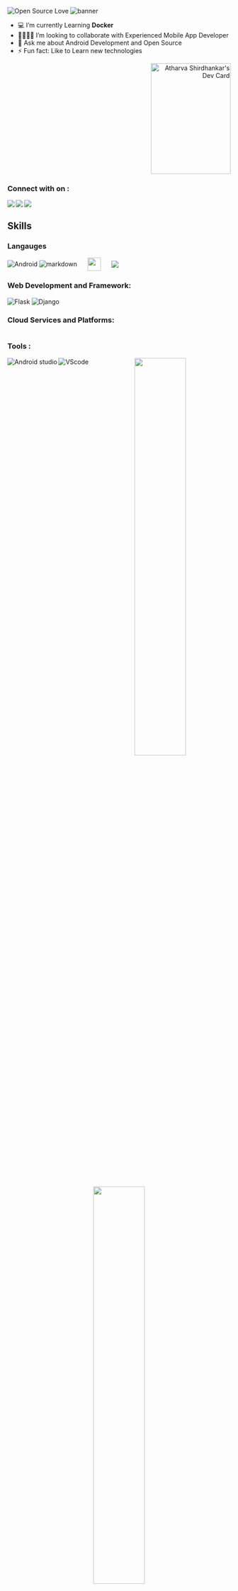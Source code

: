 <!--<img alt="GitHub followers" src="https://img.shields.io/github/followers/StarTrooper08?color=green&logo=github"/>--> 
![Open Source Love](https://img.shields.io/badge/Open%20%E2%9D%A4%EF%B8%8FSource-blue)
![banner](https://user-images.githubusercontent.com/72031540/140060483-557b741e-52f6-46da-adee-8ea92c4f542a.png)



<p>
<p align="left">
<ul>
<li> 💻 I’m currently Learning <b>Docker</b> </li>
<li> 🤜🏻🤛🏻 I’m looking to collaborate with Experienced Mobile App Developer</li>
<li> 💬 Ask me about Android Development and Open Source</li>
<li> ⚡ Fun fact: Like to Learn new technologies</li>
</ul>
</p>



<p align="right">
<a  href="https://app.daily.dev/StarTrooper"><img src="https://api.daily.dev/devcards/f00cee4361ca41e4b283885b79d213e3.png?r=gte" height="250px" width="180px" alt="Atharva Shirdhankar's Dev Card"/></a>
</p>
</p>
<p align="right">
<h3>Connect with on :</h3>
<a href="https://twitter.com/_Atharva_08"><img align="center" src="https://user-images.githubusercontent.com/72031540/139949353-5b213410-0eb4-4f58-8007-588a42eb7bf8.png"/></a>
<a href="https://dev.to/star_trooper/"><img align="left" src="https://user-images.githubusercontent.com/72031540/139948913-9d7fe272-804d-4b74-add7-1a7338ddd8c5.png"/></a>
<a href="https://www.linkedin.com/in/atharvashirdhankar/"><img align="left" src="https://user-images.githubusercontent.com/72031540/139949418-1c6ce3f4-b83f-4ec9-b57d-a892398e7768.png"/></a>

</p>


## Skills 
### Langauges

<img align="center" src="https://user-images.githubusercontent.com/72031540/140024958-73ec5d74-beec-4b72-93fd-c84aa0166ebc.png" alt="Android"/>

<img align="center" src="https://user-images.githubusercontent.com/72031540/140028276-8d54d24f-b439-400b-acdf-4af68c72dad5.png" alt="markdown"/>

<img align="center" src="https://user-images.githubusercontent.com/72031540/140028279-92f6a25f-d587-446d-ac3b-d1363f7a2ece.png" alt=""/>
<img align="center" src="https://user-images.githubusercontent.com/72031540/140028281-b4758c34-1be1-4d65-8c4d-f1edd1315dd5.png" alt=""/>
<img align="center" src="https://user-images.githubusercontent.com/72031540/140028283-66476981-3203-459e-8b2d-68b2c32620fb.png" alt=""/>

<img align="center" src="https://user-images.githubusercontent.com/72031540/140028285-c6c24c5c-ba6c-4f4c-b8b8-14ccb3c81cb2.png" alt=""/>

<img align="center" src="https://user-images.githubusercontent.com/72031540/140028292-212a5cd4-c158-4d0b-b699-d48ca7954f12.png" alt=""/>
<img align="center" src="https://user-images.githubusercontent.com/72031540/140028294-fc95a3bf-ffe0-4920-9bdb-ed44eb84e62d.png" height="30px" alt=""/>

<img align="center" src="https://user-images.githubusercontent.com/72031540/140028298-14eed942-3fe2-4eaa-9342-e5a605c56ee1.png" alt=""/>
<img align="center" src="https://user-images.githubusercontent.com/72031540/140028302-b650915f-3bf7-47f3-8f00-398049014417.png" alt=""/>
<img align="center" src="https://user-images.githubusercontent.com/72031540/140028303-d6858356-1ff3-4e8d-a94c-b1a88e49fee6.png" alt=""/>

<img align="center" src="https://user-images.githubusercontent.com/72031540/140028308-81e6b67c-850a-4634-901a-4b920952b9e9.png" alt=""/>
<img align="center" src="https://user-images.githubusercontent.com/72031540/140028311-ffd40e7c-0cb0-4d37-89cd-53cf004f1077.png" alt=""/>

<img align="center" src="https://user-images.githubusercontent.com/72031540/140031630-d8d61836-9005-4495-94cc-a490da8d66b3.png" />

### Web Development and Framework:
<img align="center" src="https://user-images.githubusercontent.com/72031540/140028273-4f1c0529-5ff4-4216-b572-ae49be3b07d2.png" alt="Flask"/>
<img align="center" src="https://user-images.githubusercontent.com/72031540/140029366-f30817a0-f9d1-4fd7-8daa-697da0b58993.png" alt="Django"/>

### Cloud Services and Platforms:
<img align="center" src="https://user-images.githubusercontent.com/72031540/140028305-b7dda70b-37bf-432d-99b5-dcf1c1872ab4.png" alt=""/>

### Tools :
<p align="left">
<img align="left" src="https://user-images.githubusercontent.com/72031540/140028275-17110cfa-71e5-40bf-9c91-2c507d98ba1f.png" alt="Android studio"/>
<img align="left" src="https://user-images.githubusercontent.com/72031540/140028284-c17034e1-4bbf-4c7d-869e-1bd671f41eef.png" alt="VScode"/>
</p>


<p align="center">
  <img width="48%" src="https://github-readme-stats.vercel.app/api?username=StarTrooper08&show_icons=true&theme=jolly" />
  <img width="48%" src="https://github-readme-streak-stats.herokuapp.com/?user=StarTrooper08&theme=jolly" />
</p>

<img alt="StarTrooper08's Activity Graph" src="https://activity-graph.herokuapp.com/graph?username=StarTrooper08&bg_color=000000&color=68AEFF&line=FFFFFF&point=0C73C8&hide_border=true" height="150px" width="1200px"/>


